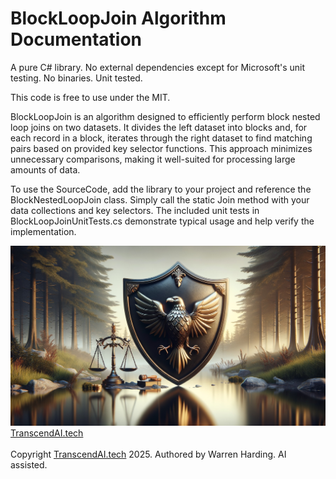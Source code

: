 
# BlockLoopJoin Algorithm Documentation

A pure C# library. No external dependencies except for Microsoft's unit testing. No binaries. Unit tested.

This code is free to use under the MIT.

BlockLoopJoin is an algorithm designed to efficiently perform block nested loop joins on two datasets. It divides the left dataset into blocks and, for each record in a block, iterates through the right dataset to find matching pairs based on provided key selector functions. This approach minimizes unnecessary comparisons, making it well-suited for processing large amounts of data.

To use the SourceCode, add the library to your project and reference the BlockNestedLoopJoin class. Simply call the static Join method with your data collections and key selectors. The included unit tests in BlockLoopJoinUnitTests.cs demonstrate typical usage and help verify the implementation.

![AI Image](aiimage.jpg)
[TranscendAI.tech](https://TranscendAI.tech)<br>
<br>
Copyright [TranscendAI.tech](https://TranscendAI.tech) 2025.
Authored by Warren Harding. AI assisted.
  